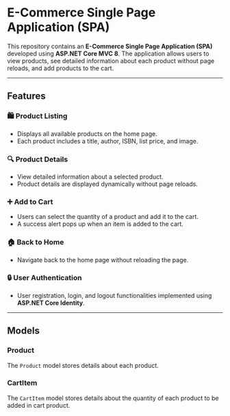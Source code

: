 # E-Commerce Single Page Application (SPA)

This repository contains an **E-Commerce Single Page Application (SPA)** developed using **ASP.NET Core MVC 8**. 
The application allows users to view products, see detailed information about each product without page reloads, 
and add products to the cart.

---

## Features

### 🛍️ Product Listing
- Displays all available products on the home page.
- Each product includes a title, author, ISBN, list price, and image.

### 🔍 Product Details
- View detailed information about a selected product.
- Product details are displayed dynamically without page reloads.

### ➕ Add to Cart
- Users can select the quantity of a product and add it to the cart.
- A success alert pops up when an item is added to the cart.

### 🏠 Back to Home
- Navigate back to the home page without reloading the page.

### 🔒 User Authentication
- User registration, login, and logout functionalities implemented using **ASP.NET Core Identity**.

---

## Models

### Product

The `Product` model stores details about each product.

### CartItem

The `CartItem` model stores details about the quantity of each product to be added in cart product.



